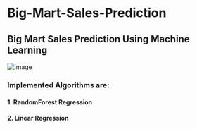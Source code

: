 # Big-Mart-Sales-Prediction

## Big Mart Sales Prediction Using Machine Learning

![image](https://user-images.githubusercontent.com/69152112/210663574-69abaae8-c776-409c-9202-226e3b7ae136.png)

### Implemented Algorithms are:

#### 1. RandomForest Regression

#### 2. Linear Regression
